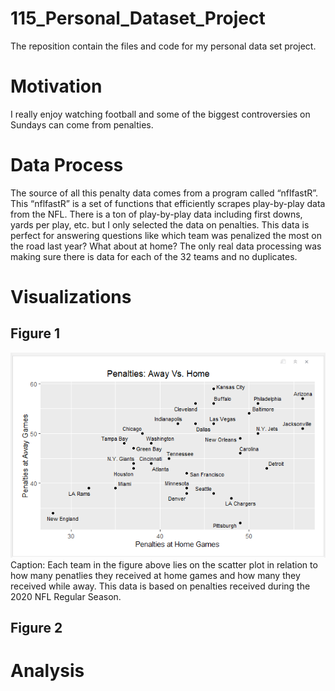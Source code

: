 # 115_Personal_Dataset_Project
The reposition contain the files and code for my personal data set project. 

# Motivation
I really enjoy watching football and some of the biggest controversies on Sundays can come from penalties. 

# Data Process
The source of all this penalty data comes from a program called “nflfastR”. This “nflfastR” is a set of functions that efficiently
scrapes play-by-play data from the NFL. There is a ton of play-by-play data including first downs, yards per play, etc. but I only selected the data on penalties. This data is perfect for answering questions like which team was penalized the most on
the road last year? What about at home? The only real data processing was making sure there is data for each of the 32 teams and no duplicates.  

# Visualizations
## Figure 1

<img src="https://raw.githubusercontent.com/isiverWSU/115_Personal_DataSet_Project/main/Figure1-HomeVersusAway.png">
Caption: Each team in the figure above lies on the scatter plot in relation to how many penatlies they received at home games and how many they received while away.
This data is based on penalties received during the 2020 NFL Regular Season. 

## Figure 2

# Analysis 

